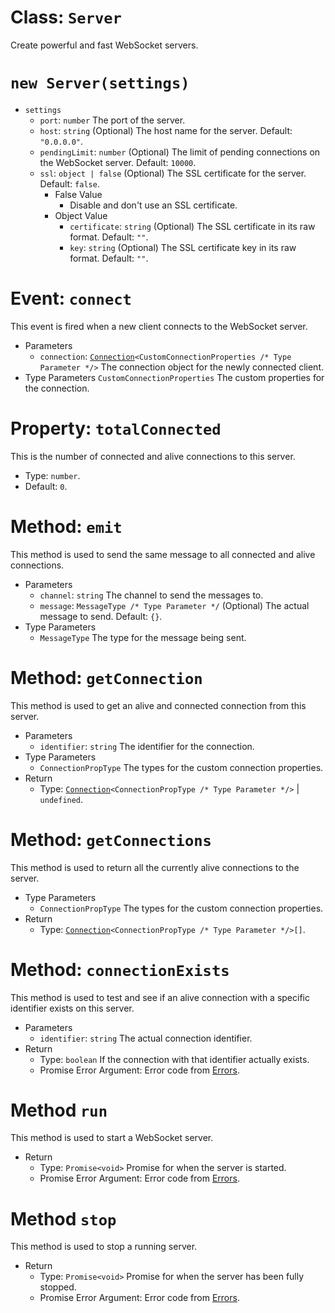 <!-- Change the github class URLs to be documented MD files -->
# Class: `Server`
Create powerful and fast WebSocket servers.

# `new Server(settings)`
  - `settings`
    - `port`: `number` The port of the server.
    - `host`: `string` (Optional) The host name for the server. Default: `"0.0.0.0"`.
    - `pendingLimit`: `number` (Optional) The limit of pending connections on the WebSocket server. Default: `10000`.
    - `ssl`: `object | false` (Optional) The SSL certificate for the server. Default: `false`.
        - False Value
            - Disable and don't use an SSL certificate.
        - Object Value
            - `certificate`: `string` (Optional) The SSL certificate in its raw format. Default: `""`.
            - `key`: `string` (Optional) The SSL certificate key in its raw format. Default: `""`.

# Event: `connect`
This event is fired when a new client connects to the WebSocket server.

  - Parameters
    - `connection`: [`Connection`](https://github.com/IlluxDev/Oxide/blob/ceb3b4cace3e91908b48b4437d819d69bed4ee39/websocket/src/server/Connection.ts)`<CustomConnectionProperties /* Type Parameter */>` The connection object for the newly connected client.
  - Type Parameters
    `CustomConnectionProperties` The custom properties for the connection.

# Property: `totalConnected`
This is the number of connected and alive connections to this server.

 - Type: `number`.
 - Default: `0`.

# Method: `emit`
This method is used to send the same message to all connected and alive connections.

  - Parameters
    - `channel`: `string` The channel to send the messages to.
    - `message`: `MessageType /* Type Parameter */` (Optional) The actual message to send. Default: `{}`.
  - Type Parameters
    - `MessageType` The type for the message being sent.

# Method: `getConnection`
This method is used to get an alive and connected connection from this server.

  - Parameters
    - `identifier`: `string` The identifier for the connection.
  - Type Parameters
    - `ConnectionPropType` The types for the custom connection properties.
  - Return
    - Type: [`Connection`](https://github.com/IlluxDev/Oxide/blob/ceb3b4cace3e91908b48b4437d819d69bed4ee39/websocket/src/server/Connection.ts)`<ConnectionPropType /* Type Parameter */>` | `undefined`.

# Method: `getConnections`
This method is used to return all the currently alive connections to the server.

  - Type Parameters
    - `ConnectionPropType` The types for the custom connection properties.
  - Return
    - Type: [`Connection`](https://github.com/IlluxDev/Oxide/blob/ceb3b4cace3e91908b48b4437d819d69bed4ee39/websocket/src/server/Connection.ts)`<ConnectionPropType /* Type Parameter */>[]`.

# Method: `connectionExists`
This method is used to test and see if an alive connection with a specific identifier exists on this server.

  - Parameters
    - `identifier`: `string` The actual connection identifier.
  - Return
    - Type: `boolean` If the connection with that identifier actually exists.
    - Promise Error Argument: Error code from [Errors](./ServerErrors.md).

# Method `run`
This method is used to start a WebSocket server.

  - Return
    - Type: `Promise<void>` Promise for when the server is started.
    - Promise Error Argument: Error code from [Errors](./ServerErrors.md).

# Method `stop`
This method is used to stop a running server.

  - Return
    - Type: `Promise<void>` Promise for when the server has been fully stopped.
    - Promise Error Argument: Error code from [Errors](./ServerErrors.md).
